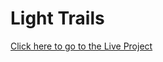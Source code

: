 # Light Trails

[Click here to go to the Live Project](https://razmikmovsisyan.github.io/light_trails/)